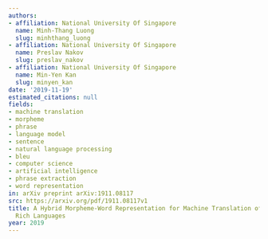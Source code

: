 ```yaml
---
authors:
- affiliation: National University Of Singapore
  name: Minh-Thang Luong
  slug: minhthang_luong
- affiliation: National University Of Singapore
  name: Preslav Nakov
  slug: preslav_nakov
- affiliation: National University Of Singapore
  name: Min-Yen Kan
  slug: minyen_kan
date: '2019-11-19'
estimated_citations: null
fields:
- machine translation
- morpheme
- phrase
- language model
- sentence
- natural language processing
- bleu
- computer science
- artificial intelligence
- phrase extraction
- word representation
in: arXiv preprint arXiv:1911.08117
src: https://arxiv.org/pdf/1911.08117v1
title: A Hybrid Morpheme-Word Representation for Machine Translation of Morphologically
  Rich Languages
year: 2019
---
```

